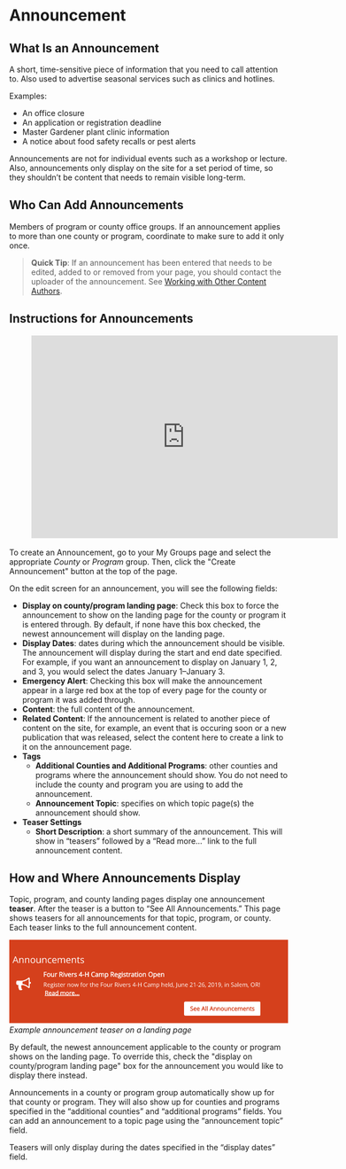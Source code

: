 # Announcement

## What Is an Announcement

A short, time-sensitive piece of information that you need to call attention to. Also used to advertise seasonal services such as clinics and hotlines.

Examples:

  - An office closure
  - An application or registration deadline
  - Master Gardener plant clinic information
  - A notice about food safety recalls or pest alerts

Announcements are not for individual events such as a workshop or lecture. Also, announcements only display on the site for a set period of time, so they shouldn’t be content that needs to remain visible long-term.

## Who Can Add Announcements

Members of program or county office groups. If an announcement applies to more than one county or program, coordinate to make sure to add it only once.

> **Quick Tip**: If an announcement has been entered that needs to be edited, added to or removed from your page, you should contact the uploader of the announcement. See [Working with Other Content Authors](../managing-content.md#working-with-other-content-authors).

## Instructions for Announcements

<figure class="video_container">
  <iframe id="kaltura_player" src="https://cdnapisec.kaltura.com/p/391241/sp/39124100/embedIframeJs/uiconf_id/22119142/partner_id/391241?iframeembed=true&playerId=kaltura_player&entry_id=1_z7ydk74m&flashvars[localizationCode]=en&amp;flashvars[leadWithHTML5]=true&amp;flashvars[sideBarContainer.plugin]=true&amp;flashvars[sideBarContainer.position]=left&amp;flashvars[sideBarContainer.clickToClose]=true&amp;flashvars[chapters.plugin]=true&amp;flashvars[chapters.layout]=vertical&amp;flashvars[chapters.thumbnailRotator]=false&amp;flashvars[streamSelector.plugin]=true&amp;flashvars[EmbedPlayer.SpinnerTarget]=videoHolder&amp;flashvars[dualScreen.plugin]=true&amp;&wid=0_9k79fno3" width="554" height="366" allowfullscreen webkitallowfullscreen mozAllowFullScreen allow="fullscreen*; encrypted-media*" frameborder="0" title="Kaltura Player"></iframe>
</figure>

To create an Announcement, go to your My Groups page and select the appropriate *County* or *Program* group. Then, click the "Create Announcement" button at the top of the page.

On the edit screen for an announcement, you will see the following fields:

  - **Display on county/program landing page**: Check this box to force the announcement to show on the landing page for the county or program it is entered through. By default, if none have this box checked, the newest announcement will display on the landing page.
  - **Display Dates**: dates during which the announcement should be visible. The announcement will display during the start and end date specified. For example, if you want an announcement to display on January 1, 2, and 3, you would select the dates January 1–January 3.
  - **Emergency Alert**: Checking this box will make the announcement appear in a large red box at the top of every page for the county or program it was added through.
  - **Content**: the full content of the announcement.
  - **Related Content**: If the announcement is related to another piece of content on the site, for example, an event that is occuring soon or a new publication that was released, select the content here to create a link to it on the announcement page.
  - **Tags**
    - **Additional Counties and Additional Programs**: other counties and programs where the announcement should show. You do not need to include the county and program you are using to add the announcement.
    - **Announcement Topic**: specifies on which topic page(s) the announcement should show.
  - **Teaser Settings**
    - **Short Description**: a short summary of the announcement. This will show in “teasers” followed by a “Read more…” link to the full announcement content.

## How and Where Announcements Display

Topic, program, and county landing pages display one announcement **teaser**. After the teaser is a button to “See All Announcements.” This page shows teasers for all announcements for that topic, program, or county. Each teaser links to the full announcement content.

![Announcement Teaser Screenshot](../images/announcement-teaser.png)
*Example announcement teaser on a landing page*

By default, the newest announcement applicable to the county or program shows on the landing page. To override this, check the "display on county/program landing page" box for the announcement you would like to display there instead.

Announcements in a county or program group automatically show up for that county or program. They will also show up for counties and programs specified in the “additional counties” and “additional programs” fields. You can add an announcement to a topic page using the “announcement topic” field.

Teasers will only display during the dates specified in the “display dates” field.
